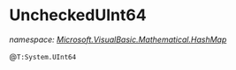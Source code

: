 ﻿# UncheckedUInt64
_namespace: [Microsoft.VisualBasic.Mathematical.HashMap](./index.md)_

@``T:System.UInt64``




